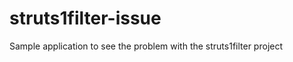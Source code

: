 struts1filter-issue
===================

Sample application to see the problem with the struts1filter project
